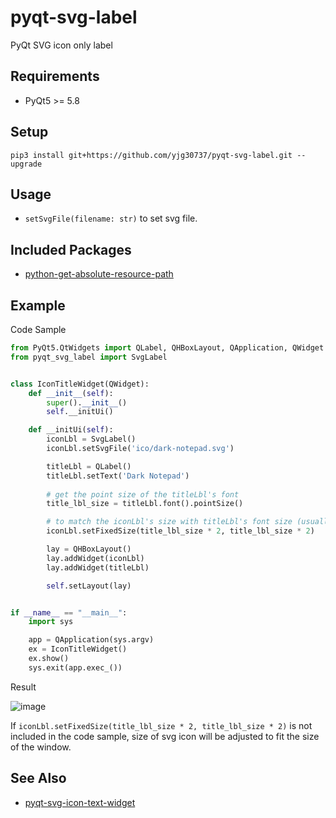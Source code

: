 # pyqt-svg-label
PyQt SVG icon only label

## Requirements
* PyQt5 >= 5.8

## Setup
```pip3 install git+https://github.com/yjg30737/pyqt-svg-label.git --upgrade```

## Usage
* ```setSvgFile(filename: str)``` to set svg file.

## Included Packages
* <a href="https://github.com/yjg30737/python-get-absolute-resource-path.git">python-get-absolute-resource-path</a>

## Example
Code Sample
```python
from PyQt5.QtWidgets import QLabel, QHBoxLayout, QApplication, QWidget
from pyqt_svg_label import SvgLabel


class IconTitleWidget(QWidget):
    def __init__(self):
        super().__init__()
        self.__initUi()

    def __initUi(self):
        iconLbl = SvgLabel()
        iconLbl.setSvgFile('ico/dark-notepad.svg')

        titleLbl = QLabel()
        titleLbl.setText('Dark Notepad')
        
        # get the point size of the titleLbl's font
        title_lbl_size = titleLbl.font().pointSize()

        # to match the iconLbl's size with titleLbl's font size (usually double size is appropriate)
        iconLbl.setFixedSize(title_lbl_size * 2, title_lbl_size * 2)

        lay = QHBoxLayout()
        lay.addWidget(iconLbl)
        lay.addWidget(titleLbl)

        self.setLayout(lay)


if __name__ == "__main__":
    import sys

    app = QApplication(sys.argv)
    ex = IconTitleWidget()
    ex.show()
    sys.exit(app.exec_())
```

Result

![image](https://user-images.githubusercontent.com/55078043/153744599-c563f628-de57-48b1-941c-5b5f3fe4621c.png)

If ```iconLbl.setFixedSize(title_lbl_size * 2, title_lbl_size * 2)``` is not included in the code sample, size of svg icon will be adjusted to fit the size of the window.  

## See Also
* <a href="https://github.com/yjg30737/pyqt-svg-icon-text-widget.git">pyqt-svg-icon-text-widget</a>
